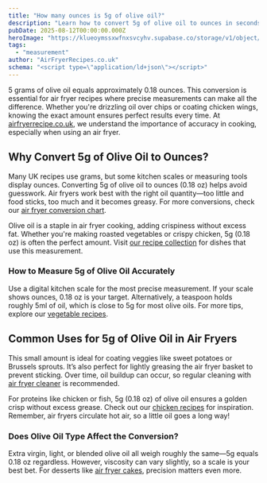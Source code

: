 ```yaml
---
title: "How many ounces is 5g of olive oil?"
description: "Learn how to convert 5g of olive oil to ounces in seconds. Perfect for air fryer recipes and precise cooking measurements."
pubDate: 2025-08-12T00:00:00.000Z
heroImage: "https://klueoymssxwfnxsvcyhv.supabase.co/storage/v1/object/public/md/how-many-ounces-is-5g-of-olive-oil-72ce7cdd.webp"
tags:
  - "measurement"
author: "AirFryerRecipes.co.uk"
schema: "<script type=\"application/ld+json\"></script>"
---
```


<p>5 grams of olive oil equals approximately 0.18 ounces. This conversion is essential for air fryer recipes where precise measurements can make all the difference. Whether you're drizzling oil over chips or coating chicken wings, knowing the exact amount ensures perfect results every time. At <a href=https://www.airfryerrecipe.co.uk>airfryerrecipe.co.uk</a>, we understand the importance of accuracy in cooking, especially when using an air fryer.</p>  

<h2>Why Convert 5g of Olive Oil to Ounces?</h2>  
<p>Many UK recipes use grams, but some kitchen scales or measuring tools display ounces. Converting 5g of olive oil to ounces (0.18 oz) helps avoid guesswork. Air fryers work best with the right oil quantity—too little and food sticks, too much and it becomes greasy. For more conversions, check our <a href=https://www.airfryerrecipe.co.uk/air-fryer-conversion-chart>air fryer conversion chart</a>.</p>  

<p>Olive oil is a staple in air fryer cooking, adding crispiness without excess fat. Whether you're making roasted vegetables or crispy chicken, 5g (0.18 oz) is often the perfect amount. Visit <a href=https://www.airfryerrecipe.co.uk/recipes>our recipe collection</a> for dishes that use this measurement.</p>  

<h3>How to Measure 5g of Olive Oil Accurately</h3>  
<p>Use a digital kitchen scale for the most precise measurement. If your scale shows ounces, 0.18 oz is your target. Alternatively, a teaspoon holds roughly 5ml of oil, which is close to 5g for most olive oils. For more tips, explore our <a href=https://www.airfryerrecipe.co.uk/recipe-category/vegetables>vegetable recipes</a>.</p>  

<h2>Common Uses for 5g of Olive Oil in Air Fryers</h2>  
<p>This small amount is ideal for coating veggies like sweet potatoes or Brussels sprouts. It’s also perfect for lightly greasing the air fryer basket to prevent sticking. Over time, oil buildup can occur, so regular cleaning with <a href=https://www.airfryerrecipe.co.uk/air-fryer-cleaner>air fryer cleaner</a> is recommended.</p>  

<p>For proteins like chicken or fish, 5g (0.18 oz) of olive oil ensures a golden crisp without excess grease. Check out our <a href=https://www.airfryerrecipe.co.uk/recipe-category/chicken>chicken recipes</a> for inspiration. Remember, air fryers circulate hot air, so a little oil goes a long way!</p>  

<h3>Does Olive Oil Type Affect the Conversion?</h3>  
<p>Extra virgin, light, or blended olive oil all weigh roughly the same—5g equals 0.18 oz regardless. However, viscosity can vary slightly, so a scale is your best bet. For desserts like <a href=https://www.airfryerrecipe.co.uk/recipe-category/cakes>air fryer cakes</a>, precision matters even more.</p>
